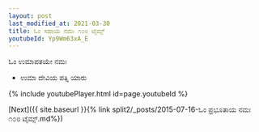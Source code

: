 ```yaml
---
layout: post
last_modified_at: 2021-03-30
title: ಓಂ ಸಹಾಯ ನಮಃ ೧೦೮ ಟೈಮ್ಸ್
youtubeId: Yp9Wm63xA_E
---
```

 
 
 ಓಂ ಉಮಾಪತಯೇ ನಮಃ  
 
 -  ಉಮಾ ದೇವಿಯ ಪತ್ನಿ ಯಾರು 
 
  
 
  
 
 
 
 
 
 


{% include youtubePlayer.html id=page.youtubeId %}
 
[Next]({{ site.baseurl }}{% link  split2/_posts/2015-07-16-ಓಂ ಪ್ರಭೂತಾಯ ನಮಃ ೧೦೮ ಟೈಮ್ಸ್.md%})
 

